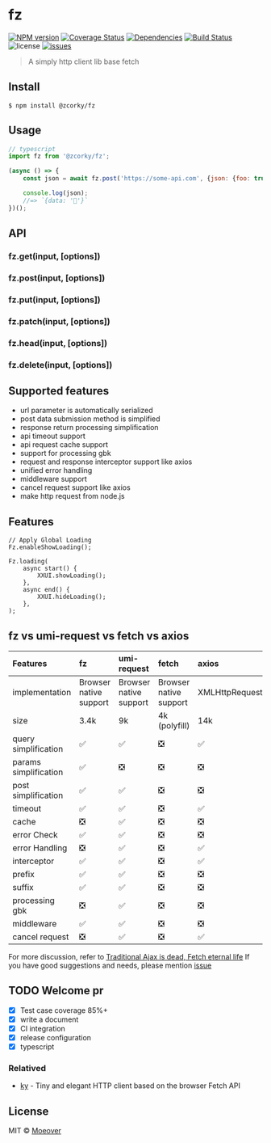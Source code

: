 # fz

[![NPM version](https://img.shields.io/npm/v/@zcorky/fz.svg?style=flat)](https://www.npmjs.com/package/@zcorky/fz)
[![Coverage Status](https://img.shields.io/coveralls/zcorky/fz.svg?style=flat)](https://coveralls.io/r/zcorky/fz)
[![Dependencies](https://david-dm.org/@zcorky/fz/status.svg)](https://david-dm.org/@zcorky/fz)
[![Build Status](https://travis-ci.com/zcorky/fz.svg?branch=master)](https://travis-ci.com/zcorky/fz)
![license](https://img.shields.io/github/license/zcorky/fz.svg)
[![issues](https://img.shields.io/github/issues/zcorky/fz.svg)](https://github.com/zcorky/fz/issues)

> A simply http client lib base fetch

## Install

```
$ npm install @zcorky/fz
```

## Usage

```js
// typescript
import fz from '@zcorky/fz';

(async () => {
	const json = await fz.post('https://some-api.com', {json: {foo: true}}).json();

	console.log(json);
	//=> `{data: '🦄'}`
})();
```

## API

### fz.get(input, [options])
### fz.post(input, [options])
### fz.put(input, [options])
### fz.patch(input, [options])
### fz.head(input, [options])
### fz.delete(input, [options])

## Supported features

- url parameter is automatically serialized
- post data submission method is simplified
- response return processing simplification
- api timeout support
- api request cache support
- support for processing gbk
- request and response interceptor support like axios
- unified error handling
- middleware support
- cancel request support like axios
- make http request from node.js

## Features

```
// Apply Global Loading
Fz.enableShowLoading();

Fz.loading(
	async start() {
		XXUI.showLoading();
	},
	async end() {
		XXUI.hideLoading();
	},
);
```

## fz vs umi-request vs fetch vs axios

| Features | fz | umi-request | fetch | axios |
| :---------- | :---- | :-------------- | :-------------- | :-------------- |
| implementation | Browser native support | Browser native support | Browser native support | XMLHttpRequest |
| size | 3.4k | 9k | 4k (polyfill) | 14k |
| query simplification | ✅ | ✅ | ❎ | ✅ |
| params simplification | ✅ | ❎ | ❎ | ❎ |
| post simplification | ✅ | ✅ | ❎ | ❎ |
| timeout | ✅ | ✅ | ❎ | ✅ |
| cache | ❎ | ✅ | ❎ | ❎ |
| error Check | ✅ | ✅ | ❎ | ❎ |
| error Handling | ❎ | ✅ | ❎ | ✅ |
| interceptor | ✅ | ✅ | ❎ | ✅ |
| prefix | ✅ | ✅ | ❎ | ❎ |
| suffix | ✅ | ✅ | ❎ | ❎ |
| processing gbk | ❎ | ✅ | ❎ | ❎ |
| middleware | ✅ | ✅ | ❎ | ❎ |
| cancel request | ❎ | ✅ | ❎ | ✅ |

For more discussion, refer to [Traditional Ajax is dead, Fetch eternal life](https://github.com/camsong/blog/issues/2) If you have good suggestions and needs, please mention [issue](https://github.com/zcorky/fz/issues)

## TODO Welcome pr

- [x] Test case coverage 85%+
- [x] write a document
- [x] CI integration
- [x] release configuration
- [x] typescript

### Relatived
* [ky](https://github.com/sindresorhus/ky) - Tiny and elegant HTTP client based on the browser Fetch API

## License

MIT © [Moeover](https://moeover.com)